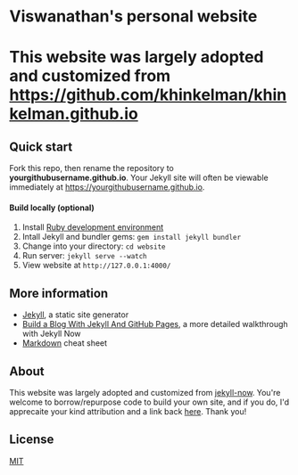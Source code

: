 # Viswanathan's personal website

# This website was largely adopted and customized from https://github.com/khinkelman/khinkelman.github.io

## Quick start
Fork this repo, then rename the repository to **yourgithubusername.github.io**. 
Your Jekyll site will often be viewable immediately at <https://yourgithubusername.github.io>.

#### Build locally (optional)
1. Install [Ruby development environment](https://jekyllrb.com/docs/installation/)
2. Intall Jekyll and bundler gems: `gem install jekyll bundler`
3. Change into your directory: `cd website` 
4. Run server: `jekyll serve --watch`
5. View website at `http://127.0.0.1:4000/`

## More information
* [Jekyll](https://github.com/jekyll/jekyll), a static site generator
* [Build a Blog With Jekyll And GitHub Pages](https://www.smashingmagazine.com/2014/08/build-blog-jekyll-github-pages/), a more detailed walkthrough with Jekyll Now 
* [Markdown](https://www.jekyllnow.com/Markdown-Style-Guide/) cheat sheet

## About
This website was largely adopted and customized from [jekyll-now](https://github.com/barryclark/jekyll-now). 
You're welcome to borrow/repurpose code to build your own site, and if you do, I'd apprecaite your kind
attribution and a link back [here](https://khinkelman.github.io/). Thank you!


## License
[MIT](https://opensource.org/licenses/MIT)
